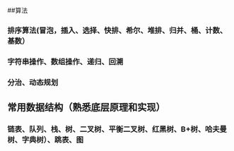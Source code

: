 ##算法

### 排序算法(冒泡，插入、选择、快排、希尔、堆排、归并、桶、计数、基数）
### 字符串操作、数组操作、递归、回溯
### 分治、动态规划

## 常用数据结构（熟悉底层原理和实现）
### 链表、队列、栈、树、二叉树、平衡二叉树、红黑树、B+树、哈夫曼树、字典树）、跳表、图


